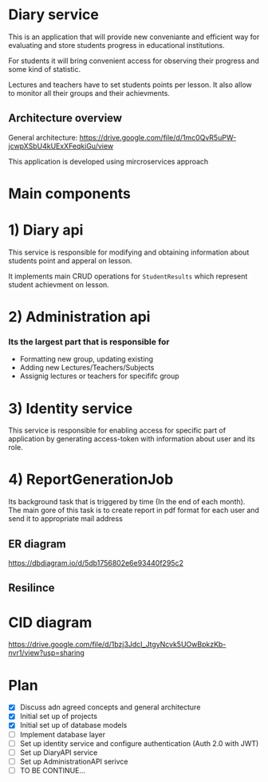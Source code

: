 # Diary service

This is an application that will provide new conveniante and efficient way for evaluating and store students progress in educational institutions.

For students it will bring convenient access for observing their progress and some kind of statistic.

Lectures and teachers have to set students points per lesson. It also allow to monitor all their groups and their achievments.

## Architecture overview

General architecture: https://drive.google.com/file/d/1mc0QvR5uPW-jcwpXSbU4kUExXFeqkiGu/view

This application is developed using mircroservices approach

# Main components

# 1) Diary api

This service is responsible for modifying and obtaining information about students point and apperal on lesson.

It implements main CRUD operations for `StudentResults` which represent student achievment on lesson.

# 2) Administration api

### Its the largest part that is responsible for
- Formatting new group, updating existing
- Adding new Lectures/Teachers/Subjects
- Assignig lectures or teachers for specififc group

# 3) Identity service

This service is responsible for enabling access for specific part of application by generating access-token with information about user and its role.

# 4) ReportGenerationJob

Its background task that is triggered by time (In the end of each month).
The main gore of this task is to create report in pdf format for each user and send it to appropriate mail address


## ER diagram

https://dbdiagram.io/d/5db1756802e6e93440f295c2

## Resilince

# CID diagram

https://drive.google.com/file/d/1bzj3JdcI_JtgyNcvk5UOwBpkzKb-nvr1/view?usp=sharing

# Plan

- [x] Discuss adn agreed concepts and general architecture
- [x] Initial set up of projects
- [x] Initial set up of database models
- [ ] Implement database layer
- [ ] Set up identity service and configure authentication (Auth 2.0 with JWT)
- [ ] Set up DiaryAPI service
- [ ] Set up AdministrationAPI serivce
- [ ] TO BE CONTINUE...
